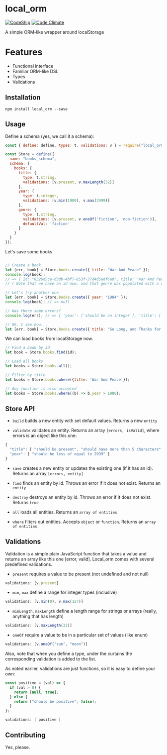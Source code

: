 # local_orm
[![CodeShip](https://codeship.com/projects/0876cb80-2453-0134-45d7-7a46f2e0a594/status?branch=master)](https://codeship.com/projects/0876cb80-2453-0134-45d7-7a46f2e0a594/status?branch=master)
[![Code Climate](https://codeclimate.com/github/hiquest/local_orm/badges/gpa.svg)](https://codeclimate.com/github/hiquest/local_orm)

A simple ORM-like wrapper around localStorage

Features
======
* Functional interface
* Familiar ORM-like DSL
* Types
* Validations

Installation
------
```
npm install local_orm --save
```

Usage
------
Define a schema (yes, we call it a schema):

```javascript
const { define: define, types: t, validations: v } = require("local_orm");

const Store = define({
  name: "books_schema",
  schema: {
    books: {
      title: {
        type: t.string,
        validations: [v.present, v.maxLength(32)]
      },
      year: {
        type: t.integer,
        validations: [v.min(1900), v.max(2999)]
      },
      genre: {
        type: t.string,
        validations: [v.present, v.oneOf('fiction', 'non-fiction')],
        defaultVal: 'fiction'
      }
    }
  }
});

```

Let's save some books.

```javascript

// Create a book
let [err, book] = Store.books.create({ title: "War And Peace" });
console.log(book);
// => { id: "0326d5ce-d3db-4bf7-853f-37d4d5adf6a8", title: "War And Peace", genre: 'fiction' }
// ( Note that we have an id now, and that genre was populated with a default value )

// Let's try another one
let [err, book] = Store.books.create({ year: "1984" });
console.log(book); // => null

// Was there some errors?
console.log(err); // => { 'year': ['should be an integer'], 'title': ['should be present'] }

// Oh, I see now...
let [err, book] = Store.books.create({ title: "So Long, and Thanks for all the Fish", year: 1984 });
```

We can load books from localStorage now.

```javascript
// Find a book by id
let book = Store.books.find(id);

// Load all books
let books = Store.books.all();

// Filter by title
let books = Store.books.where({title: 'War And Peace'});

// Any function is also accepted
let books = Store.books.where((b) => b.year > 1980);
```

Store API
------
* `build` builds a new entity with set default values. Returns a new `entity`

* `validate` validates an entity. Returns an array `[errors, isValid]`, where errors is an object like this one:
```javascript
{
  "title": [ "should be present", "should have more than 5 characters" ],
  "year": [ "should be less of equal to 2999" ]
}
```

* `save` creates a new entity or updates the existing one (if it has an id). Returns an array `[errors, entity]`

* `find` finds an entity by id. Throws an error if it does not exist. Returns an `entity`

* `destroy` destroys an entity by id. Throws an error if it does not exist. Returns `true`

* `all` loads all entities. Returns an `array of entities`

* `where` filters out entities. Accepts `object` or `function`. Returns an `array of entities`

Validations
------
Validation is a simple plain JavaScript function that takes a value and returns an array like this one [error, valid]. Local_orm comes with several predefined validations.

* `present` requires a value to be present (not undefined and not null)
```javascript
validations: [v.present]
```

* `min`, `max` define a range for integer types (inclusive)
```javascript
validations: [v.min(0), v.max(127)]
```

* `minLength`, `maxLength` define a length range for strings or arrays (really, anything that has length)
```javascript
validations: [v.maxLength(32)]
```

* `oneOf` require a value to be in a particular set of values (like enum)
```javascript
validations: [v.oneOf("sun", "moon")]
```

Also, note that when you define a type, under the curtains the corresponding validation is added to the list.

As noted earlier, validations are just functions, so it is easy to define your own:
```javascript
const positive = (val) => {
  if (val > 0) {
    return [null, true];
  } else {
    return ["should be positive", false];
  }
};

validations: [ positive ]
```

Contributing
------
Yes, please.
